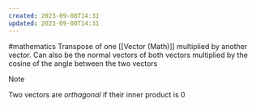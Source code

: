 ```yaml
---
created: 2023-09-08T14:31
updated: 2023-09-08T14:31
---
```

#mathematics 
Transpose of one [[Vector (Math)]] multiplied by another vector. Can also be the normal vectors of both vectors multiplied by the cosine of the angle between the two vectors

>[!note]
>Two vectors are *orthagonal* if their inner product is 0
